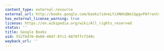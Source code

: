 ```yaml
---
content_type: external-resource
external_url: http://books.google.com/books?id=eLYiXNHnQWsC&pg=PAfrontcover
has_external_license_warning: true
license: https://en.wikipedia.org/wiki/All_rights_reserved
status: ''
title: Google Books
uid: 552f6d76-8e68-404f-87c1-6879ffcf249c
wayback_url: ''
---
```

